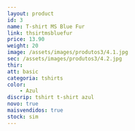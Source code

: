 ```yaml
---
layout: product
id: 3
name: T-shirt MS Blue Fur
link: thsirtmsbluefur
price: 13.90
weight: 20
image: /assets/images/produtos3/4.1.jpg
sec: /assets/images/produtos3/4.2.jpg
thir:
att: basic
categoria: tshirts
color:
    - Azul
discrip: tshirt t-shirt azul
novo: true
maisvendidos: true
stock: sim
---
```

